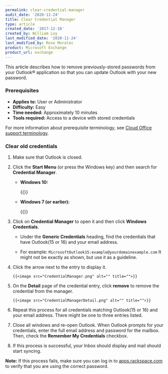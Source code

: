 ```yaml
---
permalink: clear-credential-manager
audit_date: '2020-11-24'
title: Clear Credential Manager
type: article
created_date: '2017-12-18'
created_by: William Loy
last_modified_date: '2020-11-24'
last_modified_by: Rose Morales
product: Microsoft Exchange
product_url: exchange
---
```


This article describes how to remove previously-stored passwords from your Outlook&reg; application so that you can update Outlook with your new password.

### Prerequisites

- **Applies to:** User or Administrator
- **Difficulty:** Easy
- **Time needed:** Approximately 10 minutes
- **Tools required:** Access to a device with stored credentials

For more information about prerequisite terminology, see [Cloud Office support terminology](/support/how-to/cloud-office-support-terminology).

### Clear old credentials

1. Make sure that Outlook is closed.

2. Click the **Start Menu** (or press the Windows key) and then search for **Credential Manager**.

    - **Windows 10:**

       {{<image src="win10_start_menu.png" alt="" title="">}}

    - **Windows 7 (or earlier):**

       {{<image src="win7_start_menu.png" alt="" title="">}}

3. Click on **Credential Manager** to open it and then click **Windows Credentials**.

    - Under the **Generic Credentials** heading, find the credentials that have Outlook(15 or 16) and your email address.

    - For example: `MicrosoftOutlook15:example@yourdomainexample.com`
      It might not be exactly as shown, but use it as a guideline.

4. Click the arrow next to the entry to display it.

       {{<image src="CredentialManager.png" alt="" title="">}}

5. On the **Detail** page of the credential entry, click **remove** to remove the credential from the manager.

       {{<image src="CredentialManagerDetail.png" alt="" title="">}}

6. Repeat this process for all credentials matching Outlook(15 or 16) and your email address. There might be one to three entries listed.

7. Close all windows and re-open Outlook. When Outlook prompts for your credentials, enter the full email address and
   password for the mailbox. Then, check the **Remember My Credentials** checkbox.

8. If this process is successful, your Inbox should display and mail should start syncing.

**Note:** If this process fails, make sure you can log in to [apps.rackspace.com](https://apps.rackspace.com/index.php) to verify that you
are using the correct password.
